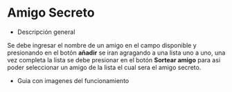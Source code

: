 <h1>Amigo Secreto</h1>

- Descripción general

Se debe ingresar el nombre de un amigo en el campo disponible y presionando en el botón **añadir**  se iran agragando a una lista uno a uno, una vez completa la lista se debe presionar en el botón **Sortear amigo** para asi poder seleccionar un amigo de la lista el cual sera el amigo secreto.

- Guia con imagenes del funcionamiento

